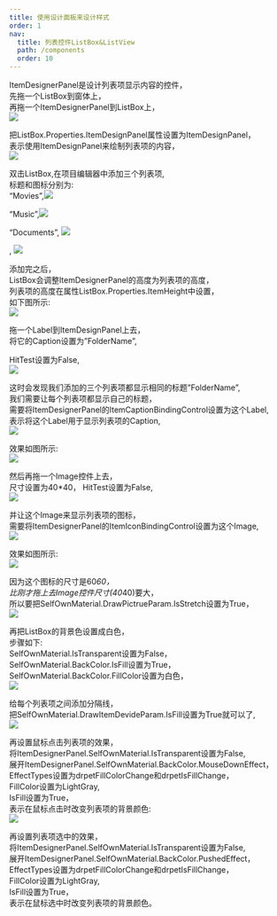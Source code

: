 ```yaml
---
title: 使用设计面板来设计样式
order: 1
nav:
  title: 列表控件ListBox&ListView
  path: /components
  order: 10
---
```


ItemDesignerPanel是设计列表项显示内容的控件，  
先拖一个ListBox到窗体上，  
再拖一个ItemDesignerPanel到ListBox上，  
![](http://www.orangeui.cn/orangeuiblog/OrangeUI/10.2.OrangeUI%E6%8E%A7%E4%BB%B6%E4%BD%BF%E7%94%A8%E8%AF%B4%E6%98%8E(%E5%88%97%E8%A1%A8%E6%A1%86%E6%8E%A7%E4%BB%B6ListBox)(%E7%A4%BA%E4%BE%8B2%20%E4%BD%BF%E7%94%A8%E5%88%97%E8%A1%A8%E9%A1%B9%E8%AE%BE%E8%AE%A1%E9%9D%A2%E6%9D%BF).files/image001.png)


把ListBox.Properties.ItemDesignPanel属性设置为ItemDesignPanel，  
表示使用ItemDesignPanel来绘制列表项的内容，  
![](http://www.orangeui.cn/orangeuiblog/OrangeUI/10.2.OrangeUI%E6%8E%A7%E4%BB%B6%E4%BD%BF%E7%94%A8%E8%AF%B4%E6%98%8E(%E5%88%97%E8%A1%A8%E6%A1%86%E6%8E%A7%E4%BB%B6ListBox)(%E7%A4%BA%E4%BE%8B2%20%E4%BD%BF%E7%94%A8%E5%88%97%E8%A1%A8%E9%A1%B9%E8%AE%BE%E8%AE%A1%E9%9D%A2%E6%9D%BF).files/image003.png)


双击ListBox,在项目编辑器中添加三个列表项,  
标题和图标分别为:  
“Movies”,![](http://www.orangeui.cn/orangeuiblog/OrangeUI/10.2.OrangeUI%E6%8E%A7%E4%BB%B6%E4%BD%BF%E7%94%A8%E8%AF%B4%E6%98%8E(%E5%88%97%E8%A1%A8%E6%A1%86%E6%8E%A7%E4%BB%B6ListBox)(%E7%A4%BA%E4%BE%8B2%20%E4%BD%BF%E7%94%A8%E5%88%97%E8%A1%A8%E9%A1%B9%E8%AE%BE%E8%AE%A1%E9%9D%A2%E6%9D%BF).files/image005.png)


“Music”,![](http://www.orangeui.cn/orangeuiblog/OrangeUI/10.2.OrangeUI%E6%8E%A7%E4%BB%B6%E4%BD%BF%E7%94%A8%E8%AF%B4%E6%98%8E(%E5%88%97%E8%A1%A8%E6%A1%86%E6%8E%A7%E4%BB%B6ListBox)(%E7%A4%BA%E4%BE%8B2%20%E4%BD%BF%E7%94%A8%E5%88%97%E8%A1%A8%E9%A1%B9%E8%AE%BE%E8%AE%A1%E9%9D%A2%E6%9D%BF).files/image007.png)


“Documents”, ![](http://www.orangeui.cn/orangeuiblog/OrangeUI/10.2.OrangeUI%E6%8E%A7%E4%BB%B6%E4%BD%BF%E7%94%A8%E8%AF%B4%E6%98%8E(%E5%88%97%E8%A1%A8%E6%A1%86%E6%8E%A7%E4%BB%B6ListBox)(%E7%A4%BA%E4%BE%8B2%20%E4%BD%BF%E7%94%A8%E5%88%97%E8%A1%A8%E9%A1%B9%E8%AE%BE%E8%AE%A1%E9%9D%A2%E6%9D%BF).files/image009.png)

,
![](http://www.orangeui.cn/orangeuiblog/OrangeUI/10.2.OrangeUI%E6%8E%A7%E4%BB%B6%E4%BD%BF%E7%94%A8%E8%AF%B4%E6%98%8E(%E5%88%97%E8%A1%A8%E6%A1%86%E6%8E%A7%E4%BB%B6ListBox)(%E7%A4%BA%E4%BE%8B2%20%E4%BD%BF%E7%94%A8%E5%88%97%E8%A1%A8%E9%A1%B9%E8%AE%BE%E8%AE%A1%E9%9D%A2%E6%9D%BF).files/image011.png)


添加完之后，  
ListBox会调整ItemDesignerPanel的高度为列表项的高度，  
列表项的高度在属性ListBox.Properties.ItemHeight中设置，  
如下图所示:  
![](http://www.orangeui.cn/orangeuiblog/OrangeUI/10.2.OrangeUI%E6%8E%A7%E4%BB%B6%E4%BD%BF%E7%94%A8%E8%AF%B4%E6%98%8E(%E5%88%97%E8%A1%A8%E6%A1%86%E6%8E%A7%E4%BB%B6ListBox)(%E7%A4%BA%E4%BE%8B2%20%E4%BD%BF%E7%94%A8%E5%88%97%E8%A1%A8%E9%A1%B9%E8%AE%BE%E8%AE%A1%E9%9D%A2%E6%9D%BF).files/image013.png)


拖一个Label到ItemDesignPanel上去，  
将它的Caption设置为”FolderName”,  
 
HitTest设置为False,  
![](http://www.orangeui.cn/orangeuiblog/OrangeUI/10.2.OrangeUI%E6%8E%A7%E4%BB%B6%E4%BD%BF%E7%94%A8%E8%AF%B4%E6%98%8E(%E5%88%97%E8%A1%A8%E6%A1%86%E6%8E%A7%E4%BB%B6ListBox)(%E7%A4%BA%E4%BE%8B2%20%E4%BD%BF%E7%94%A8%E5%88%97%E8%A1%A8%E9%A1%B9%E8%AE%BE%E8%AE%A1%E9%9D%A2%E6%9D%BF).files/image015.png)


 

这时会发现我们添加的三个列表项都显示相同的标题”FolderName”,  
我们需要让每个列表项都显示自己的标题，  
需要将ItemDesignerPanel的ItemCaptionBindingControl设置为这个Label,  
表示将这个Label用于显示列表项的Caption,   
![](http://www.orangeui.cn/orangeuiblog/OrangeUI/10.2.OrangeUI%E6%8E%A7%E4%BB%B6%E4%BD%BF%E7%94%A8%E8%AF%B4%E6%98%8E(%E5%88%97%E8%A1%A8%E6%A1%86%E6%8E%A7%E4%BB%B6ListBox)(%E7%A4%BA%E4%BE%8B2%20%E4%BD%BF%E7%94%A8%E5%88%97%E8%A1%A8%E9%A1%B9%E8%AE%BE%E8%AE%A1%E9%9D%A2%E6%9D%BF).files/image017.png)


效果如图所示:  
![](http://www.orangeui.cn/orangeuiblog/OrangeUI/10.2.OrangeUI%E6%8E%A7%E4%BB%B6%E4%BD%BF%E7%94%A8%E8%AF%B4%E6%98%8E(%E5%88%97%E8%A1%A8%E6%A1%86%E6%8E%A7%E4%BB%B6ListBox)(%E7%A4%BA%E4%BE%8B2%20%E4%BD%BF%E7%94%A8%E5%88%97%E8%A1%A8%E9%A1%B9%E8%AE%BE%E8%AE%A1%E9%9D%A2%E6%9D%BF).files/image019.png)


然后再拖一个Image控件上去，  
尺寸设置为40*40， 
HitTest设置为False,  
![](http://www.orangeui.cn/orangeuiblog/OrangeUI/10.2.OrangeUI%E6%8E%A7%E4%BB%B6%E4%BD%BF%E7%94%A8%E8%AF%B4%E6%98%8E(%E5%88%97%E8%A1%A8%E6%A1%86%E6%8E%A7%E4%BB%B6ListBox)(%E7%A4%BA%E4%BE%8B2%20%E4%BD%BF%E7%94%A8%E5%88%97%E8%A1%A8%E9%A1%B9%E8%AE%BE%E8%AE%A1%E9%9D%A2%E6%9D%BF).files/image021.png)


并让这个Image来显示列表项的图标，  
需要将ItemDesignerPanel的ItemIconBindingControl设置为这个Image,  
![](http://www.orangeui.cn/orangeuiblog/OrangeUI/10.2.OrangeUI%E6%8E%A7%E4%BB%B6%E4%BD%BF%E7%94%A8%E8%AF%B4%E6%98%8E(%E5%88%97%E8%A1%A8%E6%A1%86%E6%8E%A7%E4%BB%B6ListBox)(%E7%A4%BA%E4%BE%8B2%20%E4%BD%BF%E7%94%A8%E5%88%97%E8%A1%A8%E9%A1%B9%E8%AE%BE%E8%AE%A1%E9%9D%A2%E6%9D%BF).files/image023.png)


效果如图所示:  
![](http://www.orangeui.cn/orangeuiblog/OrangeUI/10.2.OrangeUI%E6%8E%A7%E4%BB%B6%E4%BD%BF%E7%94%A8%E8%AF%B4%E6%98%8E(%E5%88%97%E8%A1%A8%E6%A1%86%E6%8E%A7%E4%BB%B6ListBox)(%E7%A4%BA%E4%BE%8B2%20%E4%BD%BF%E7%94%A8%E5%88%97%E8%A1%A8%E9%A1%B9%E8%AE%BE%E8%AE%A1%E9%9D%A2%E6%9D%BF).files/image025.png)


因为这个图标的尺寸是60*60，  
比刚才拖上去Image控件尺寸(40*40)要大，  
所以要把SelfOwnMaterial.DrawPictrueParam.IsStretch设置为True，  
![](http://www.orangeui.cn/orangeuiblog/OrangeUI/10.2.OrangeUI%E6%8E%A7%E4%BB%B6%E4%BD%BF%E7%94%A8%E8%AF%B4%E6%98%8E(%E5%88%97%E8%A1%A8%E6%A1%86%E6%8E%A7%E4%BB%B6ListBox)(%E7%A4%BA%E4%BE%8B2%20%E4%BD%BF%E7%94%A8%E5%88%97%E8%A1%A8%E9%A1%B9%E8%AE%BE%E8%AE%A1%E9%9D%A2%E6%9D%BF).files/image027.png)


再把ListBox的背景色设置成白色，  
步骤如下:  
SelfOwnMaterial.IsTransparent设置为False，  
SelfOwnMaterial.BackColor.IsFill设置为True，  
SelfOwnMaterial.BackColor.FillColor设置为白色，  
![](http://www.orangeui.cn/orangeuiblog/OrangeUI/10.2.OrangeUI%E6%8E%A7%E4%BB%B6%E4%BD%BF%E7%94%A8%E8%AF%B4%E6%98%8E(%E5%88%97%E8%A1%A8%E6%A1%86%E6%8E%A7%E4%BB%B6ListBox)(%E7%A4%BA%E4%BE%8B2%20%E4%BD%BF%E7%94%A8%E5%88%97%E8%A1%A8%E9%A1%B9%E8%AE%BE%E8%AE%A1%E9%9D%A2%E6%9D%BF).files/image029.png)


给每个列表项之间添加分隔线，  
把SelfOwnMaterial.DrawItemDevideParam.IsFill设置为True就可以了,  
![](http://www.orangeui.cn/orangeuiblog/OrangeUI/10.2.OrangeUI%E6%8E%A7%E4%BB%B6%E4%BD%BF%E7%94%A8%E8%AF%B4%E6%98%8E(%E5%88%97%E8%A1%A8%E6%A1%86%E6%8E%A7%E4%BB%B6ListBox)(%E7%A4%BA%E4%BE%8B2%20%E4%BD%BF%E7%94%A8%E5%88%97%E8%A1%A8%E9%A1%B9%E8%AE%BE%E8%AE%A1%E9%9D%A2%E6%9D%BF).files/image031.png)


再设置鼠标点击列表项的效果，  
将ItemDesignerPanel.SelfOwnMaterial.IsTransparent设置为False,  
展开ItemDesignerPanel.SelfOwnMaterial.BackColor.MouseDownEffect，  
EffectTypes设置为drpetFillColorChange和drpetIsFillChange，  
FillColor设置为LightGray,  
IsFill设置为True，  
表示在鼠标点击时改变列表项的背景颜色:  
![](http://www.orangeui.cn/orangeuiblog/OrangeUI/10.2.OrangeUI%E6%8E%A7%E4%BB%B6%E4%BD%BF%E7%94%A8%E8%AF%B4%E6%98%8E(%E5%88%97%E8%A1%A8%E6%A1%86%E6%8E%A7%E4%BB%B6ListBox)(%E7%A4%BA%E4%BE%8B2%20%E4%BD%BF%E7%94%A8%E5%88%97%E8%A1%A8%E9%A1%B9%E8%AE%BE%E8%AE%A1%E9%9D%A2%E6%9D%BF).files/image035.png)


再设置列表项选中的效果，  
将ItemDesignerPanel.SelfOwnMaterial.IsTransparent设置为False,  
展开ItemDesignerPanel.SelfOwnMaterial.BackColor.PushedEffect，  
EffectTypes设置为drpetFillColorChange和drpetIsFillChange，  
FillColor设置为LightGray,  
IsFill设置为True，  
表示在鼠标选中时改变列表项的背景颜色。  
 


